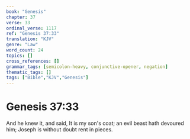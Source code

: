 ```yaml
---
book: "Genesis"
chapter: 37
verse: 33
ordinal_verse: 1117
ref: "Genesis 37:33"
translation: "KJV"
genre: "Law"
word_count: 24
topics: []
cross_references: []
grammar_tags: [semicolon-heavy, conjunctive-opener, negation]
thematic_tags: []
tags: ["Bible","KJV","Genesis"]
---
```


# Genesis 37:33

And he knew it, and said, It is my son's coat; an evil beast hath devoured him; Joseph is without doubt rent in pieces.
